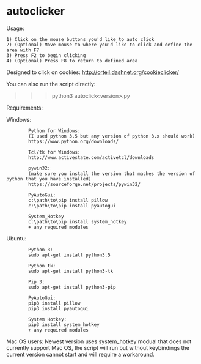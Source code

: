 # autoclicker
Usage:

    1) Click on the mouse buttons you'd like to auto click
    2) (Optional) Move mouse to where you'd like to click and define the area with F7
    3) Press F2 to begin clicking
    4) (Optional) Press F8 to return to defined area

Designed to click on cookies: http://orteil.dashnet.org/cookieclicker/

You can also run the script directly:
>>>python3 autoclick\<version\>.py

Requirements:

  Windows:
  
            Python for Windows:
            (I used python 3.5 but any version of python 3.x should work)
            https://www.python.org/downloads/
  
            Tcl/tk for Windows: 
            http://www.activestate.com/activetcl/downloads
            
            pywin32:
            (make sure you install the version that maches the version of python that you have installed)
            https://sourceforge.net/projects/pywin32/
            
            PyAutoGui:
            c:\path\to\pip install pillow
            c:\path\to\pip install pyautogui
            
            System_Hotkey
            c:\path\to\pip install system_hotkey
            + any required modules
  
  Ubuntu:
  
            Python 3:
            sudo apt-get install python3.5
            
            Python tk:
            sudo apt-get install python3-tk
            
            Pip 3:
            sudo apt-get install python3-pip
            
            PyAutoGui:
            pip3 install pillow
            pip3 install pyautogui
            
            System Hotkey:
            pip3 install system_hotkey
            + any required modules
            
Mac OS users: Newest version uses system_hotkey modual that does not currently support Mac OS, the script will run but without keybindings the current version cannot start and will require a workaround.
